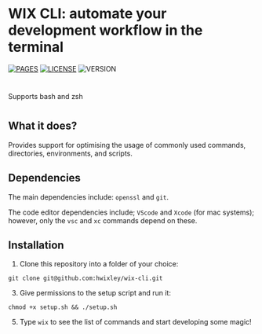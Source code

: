 # WIX CLI: automate your development workflow in the terminal
[![PAGES](https://badgen.net/badge/Github%20Pages/passing/green)](https://hwixley.github.io/wix-cli/)
[![LICENSE](https://badgen.net/badge/License/MIT/purple)](https://github.com/hwixley/wix-cli/blob/master/LICENSE.md)
![VERSION](https://badgen.net/badge/Version/0.0.0.0/blue)

# 

Supports bash and zsh

# 

## What it does?

Provides support for optimising the usage of commonly used commands, directories, environments, and scripts.

## Dependencies

The main dependencies include: `openssl` and `git`.

The code editor dependencies include; `VScode` and `Xcode` (for mac systems); however, only the `vsc` and `xc` commands depend on these.

## Installation

1. Clone this repository into a folder of your choice: 
```
git clone git@github.com:hwixley/wix-cli.git
```
3. Give permissions to the setup script and run it:
```
chmod +x setup.sh && ./setup.sh
```
5. Type `wix` to see the list of commands and start developing some magic!
